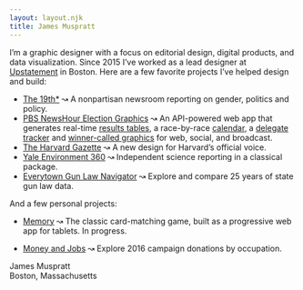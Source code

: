 ```yaml
---
layout: layout.njk
title: James Muspratt
---
```


I’m a graphic designer with a focus on editorial design, digital products, and data visualization. Since 2015 I’ve worked as a lead designer at [Upstatement](https://upstatement.com) in Boston. Here are a few favorite projects I’ve helped design and build:

- [The 19th\*](https://19thnews.org) ↝ A nonpartisan newsroom reporting on gender, politics and policy.
- [PBS NewsHour Election Graphics](http://upstatement.com/work/pbs-newshour/) ↝ An API-powered web app that generates real-time [results tables](https://www.pbs.org/newshour/elections-2020/massachusetts), a race-by-race [calendar](https://www.pbs.org/newshour/elections-2020/calendar), a [delegate tracker](https://www.youtube.com/watch?v=RkAJnUos97g&feature=youtu.be&t=1347) and [winner-called graphics](https://twitter.com/NewsHour/status/1235050355022368768) for web, social, and broadcast.
- [The Harvard Gazette](https://news.harvard.edu/gazette) ↝ A new design for Harvard’s official voice.
- [Yale Environment 360](https://e360.yale.edu/) ↝ Independent science reporting in a classical package.
- [Everytown Gun Law Navigator](https://maps.everytown.org/navigator/) ↝ Explore and compare 25 years of state gun law data.

And a few personal projects:

- [Memory](https://memory.jamesmuspratt.com/) ↝ The classic card-matching game, built as a progressive web app for tablets. In progress.

- [Money and Jobs](https://money.jamesmuspratt.com/) ↝ Explore 2016 campaign donations by occupation.

<p class="last">James Muspratt</br />Boston, Massachusetts</p>
